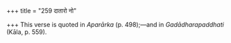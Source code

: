 +++
title = "259 दातारो नो"

+++
This verse is quoted in *Aparārka* (p. 498);—and in *Gadādharapaddhati*
(Kāla, p. 559).


